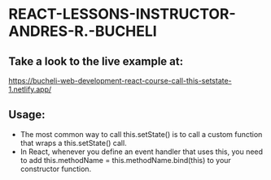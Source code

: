 # REACT-LESSONS-INSTRUCTOR-ANDRES-R.-BUCHELI

## Take a look to the live example at:
https://bucheli-web-development-react-course-call-this-setstate-1.netlify.app/

## Usage:
* The most common way to call this.setState() is to call a custom function that wraps a this.setState() call.
* In React, whenever you define an event handler that uses this, you need to add this.methodName = this.methodName.bind(this) to your constructor function.
